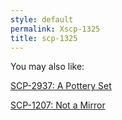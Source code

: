 ```yaml
---
style: default
permalink: Xscp-1325
title: scp-1325
---
```

You may also like:

[SCP-2937: A Pottery Set](http://scp-wiki.net/scp-2937)

[SCP-1207: Not a Mirror](http://scp-wiki.net/scp-1207)
